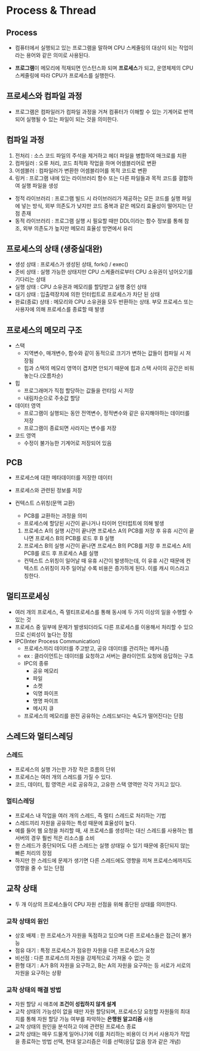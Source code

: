# Process & Thread

## Process
* 컴퓨터에서 실행되고 있는 프로그램을 말하며 CPU 스케줄링의 대상이 되는 작업이라는 용어와 같은 의미로 사용된다.

* **프로그램**이 메모리에 적재되면 인스턴스화 되며 **프로세스**가 되고, 운영체제의 CPU 스케줄링에 따라 CPU가 프로세스를 실행한다.
  
## 프로세스와 컴파일 과정
* 프로그램은 컴파일러가 컴파일 과정을 거쳐 컴퓨터가 이해할 수 있는 기계어로 번역되어 실행될 수 있는 파일이 되는 것을 의미한다.

## 컴파일 과정
1. 전처리 : 소스 코드 파일의 주석을 제거하고 헤더 파일을 병합하여 매크로를 치환
2. 컴파일러 : 오류 처리, 코드 최적화 작업을 하며 어셈블리어로 변환
3. 어셈블러 : 컴파일러가 변환한 어셈블리어를 목적 코드로 변환
4. 링커 : 프로그램 내에 있는 라이브러리 함수 또는 다른 파일들과 목적 코드를 결합하여 실행 파일을 생성
* 정적 라이브러리 : 프로그램 빌드 시 라이브러리가 제공하는 모든 코드를 실행 파일에 넣는 방식, 외부 의존도가 낮지만 코드 중복과 같은 메모리 효율성이 떨어지는 단점 존재
* 동적 라이브러리 : 프로그램 실행 시 필요할 때만 DDL이라는 함수 정보를 통해 참조, 외부 의존도가 높지만 메모리 효율성 방면에서 유리

## 프로세스의 상태 (생중실대완)
* 생성 상태 : 프로세스가 생성된 상태, fork() / exec()
* 준비 상태 : 실행 가능한 상태지만 CPU 스케줄러로부터 CPU 소유권이 넘어오기를 기다리는 상태
* 실행 상태 : CPU 소유권과 메모리를 할당받고 실행 중인 상태
* 대기 상태 : 입출력장치에 의한 인터럽트로 프로세스가 차단 된 상태
* 완료(종료) 상태 : 메모리와 CPU 소유권을 모두 반환하는 상태. 부모 프로세스 또는 사용자에 의해 프로세스를 종료할 때 발생

## 프로세스의 메모리 구조
* 스택
  *  지역변수, 매개변수, 함수와 같이 동적으로 크기가 변하는 값들이 컴파일 시 저장됨
  *  힙과 스택의 메모리 영역이 겹치면 안되기 때문에 힙과 스택 사이의 공간은 비워놓는다.(오름차순)
*  힙
   *  프로그래머가 직접 할당하는 값들을 런타임 시 저장
   *  내림차순으로 주솟값 할당
*  데이터 영역
   *  프로그램이 실행되는 동안 전역변수, 정적변수와 같은 유지해야하는 데이터를 저장
   *  프로그램이 종료되면 사라지는 변수를 저장
*  코드 영역
   *  수정이 불가능한 기계어로 저장되어 있음
  
## PCB
* 프로세스에 대한 메타데이터를 저장한 데이터
* 프로세스와 관련된 정보를 저장

* 컨텍스트 스위칭(문맥 교환)
  * PCB를 교환하는 과정을 의미
  * 프로세스에 할당된 시간이 끝나거나 타이머 인터럽트에 의해 발생
  1. 프로세스 A의 실행 시간이 끝나면 프로세스 A의 PCB를 저장 후 유휴 시간이 끝나면 프로세스 B의 PCB를 로드 후 B 실행
  2. 프로세스 B의 실행 시간이 끝나면 프로세스 B의 PCB를 저장 후 프로세스 A의 PCB를 로드 후 프로세스 A를 실행
  * 컨텍스트 스위칭이 일어날 때 유휴 시간이 발생하는데, 이 유휴 시간 때문에 컨텍스트 스위칭이 자주 일어날 수록 비용은 증가하게 된다. 이를 캐시 미스라고 칭한다.
  
## 멀티프로세싱
* 여러 개의 프로세스, 즉 멀티프로세스를 통해 동시에 두 가지 이상의 일을 수행할 수 있는 것
* 프로세스 중 일부에 문제가 발생되더라도 다른 프로세스를 이용해서 처리할 수 있으므로 신뢰성이 높다는 장점
* IPC(Inter Process Communication)
  * 프로세스끼리 데이터를 주고받고, 공유 데이터를 관리하는 메커니즘
  * ex : 클라이언트는 데이터를 요청하고 서버는 클라이언트 요청에 응답하는 구조
  * IPC의 종류
    * 공유 메모리
    * 파일
    * 소켓
    * 익명 파이프
    * 명명 파이프
    * 메시지 큐
  * 프로세스의 메모리를 완전 공유하는 스레드보다는 속도가 떨어진다는 단점
## 스레드와 멀티스레딩
### 스레드
* 프로세스의 실행 가는한 가장 작은 흐름의 단위
* 프로세스는 여러 개의 스레드를 가질 수 있다.
* 코드, 데이터, 힙 영역은 서로 공유하고, 고유한 스택 영역만 각각 가지고 있다.
### 멀티스레딩
* 프로세스 내 작업을 여러 개의 스레드, 즉 멀티 스레드로 처리하는 기법
* 스레드끼리 자원을 공유하는 특성 때문에 효율성이 높다.
* 예를 들어 웹 요청을 처리할 때, 새 프로세스를 생성하는 대신 스레드를 사용하는 웹 서버의 경우 훨씬 적은 리소스를 소비
* 한 스레드가 중단되어도 다른 스레드는 실행 상태일 수 있기 때문에 중단되지 않는 빠른 처리의 장점
* 하지만 한 스레드에 문제가 생기면 다른 스레드에도 영향을 끼쳐 프로세스에까지도 영향을 줄 수 있는 단점

## 교착 상태
* 두 개 이상의 프로세스들이 CPU 자원 선점을 위해 중단된 상태를 의미한다.
### 교착 상태의 원인
* 상호 배제 : 한 프로세스가 자원을 독점하고 있으며 다른 프로세스들은 접근이 불가능
* 점유 대기 : 특정 프로세스가 점유한 자원을 다른 프로세스가 요청
* 비선점 : 다른 프로세스의 자원을 강제적으로 가져올 수 없는 것
* 환형 대기 : A가 B의 자원을 요구하고, B는 A의 자원을 요구하는 등 서로가 서로의 자원을 요구하는 상황
### 교착 상태의 해결 방법
* 자원 할당 시 애초에 **조건이 성립하지 않게 설계**
* 교착 상태의 가능성이 없을 때만 자원 할당되며, 프로세스당 요청할 자원들의 최대치를 통해 자원 할당 가능 여부를 파악하는 **은행원 알고리즘** 사용
* 교착 상태의 원인을 분석하고 이에 관련된 프로세스 종료
* 교착 상태는 매우 드물게 일어나기에 이를 처리하는 비용이 더 커서 사용자가 작업을 종료하는 방법 선택, 현대 알고리즘은 이를 선택(응답 없음 창과 같은 개념)